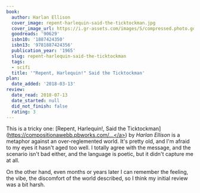 ```yaml
---
book:
  author: Harlan Ellison
  cover_image: repent-harlequin-said-the-ticktockman.jpg
  cover_image_url: https://i.gr-assets.com/images/S/compressed.photo.goodreads.com/books/1171217501l/90629.jpg
  goodreads: '90629'
  isbn10: '1887424350'
  isbn13: '9781887424356'
  publication_year: '1965'
  slug: repent-harlequin-said-the-ticktockman
  tags:
  - scifi
  title: '"Repent, Harlequin!" Said the Ticktockman'
plan:
  date_added: '2018-03-13'
review:
  date_read: 2018-07-13
  date_started: null
  did_not_finish: false
  rating: 3
---
```


This is a tricky one: [Repent, Harlequin!, Said the Ticktockman](<a target="_blank" href="https://compositionawebb.pbworks.com/f/%255C%27Repent,%2BHarlequin!%255C%27%2BSaid%2Bthe%2BTicktockman%2Bby%2BHarlan%2BEllison.pdf" rel="nofollow">https://compositionawebb.pbworks.com/...</a>) by *Harlan Ellison* is a metaphor against an over-reglemented world. It's pretty old, and I'm afraid to my eyes it hasn't aged too well. I totally agree with the message, and the scenario isn't bad either, and the language is poetic, but it didn't capture me at all.

On the other hand, even months or years later I can remember the feeling, the vibe, the discomfort of the world
described, so I think my initial review was a bit harsh.

